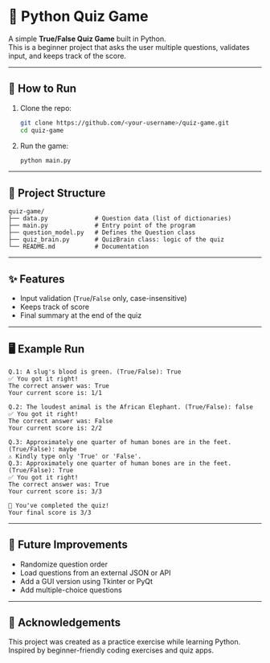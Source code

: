 # 📝 Python Quiz Game

A simple **True/False Quiz Game** built in Python.  
This is a beginner project that asks the user multiple questions, validates input, and keeps track of the score.  

---

## 🚀 How to Run

1. Clone the repo:
   ```bash
   git clone https://github.com/<your-username>/quiz-game.git
   cd quiz-game
   ```

2. Run the game:
   ```bash
   python main.py
   ```

---

## 📂 Project Structure

```
quiz-game/
├── data.py             # Question data (list of dictionaries)
├── main.py             # Entry point of the program
├── question_model.py   # Defines the Question class
├── quiz_brain.py       # QuizBrain class: logic of the quiz
└── README.md           # Documentation
```

---

## ✨ Features
- Input validation (`True`/`False` only, case-insensitive)
- Keeps track of score
- Final summary at the end of the quiz

---

## 🖥️ Example Run

```
Q.1: A slug's blood is green. (True/False): True
✅ You got it right!
The correct answer was: True
Your current score is: 1/1

Q.2: The loudest animal is the African Elephant. (True/False): false
✅ You got it right!
The correct answer was: False
Your current score is: 2/2

Q.3: Approximately one quarter of human bones are in the feet. (True/False): maybe
⚠️ Kindly type only 'True' or 'False'.
Q.3: Approximately one quarter of human bones are in the feet. (True/False): True
✅ You got it right!
The correct answer was: True
Your current score is: 3/3

🥳 You've completed the quiz!
Your final score is 3/3
```

---

## 📌 Future Improvements
- Randomize question order
- Load questions from an external JSON or API
- Add a GUI version using Tkinter or PyQt
- Add multiple-choice questions

---

## 🙌 Acknowledgements
This project was created as a practice exercise while learning Python.  
Inspired by beginner-friendly coding exercises and quiz apps.
